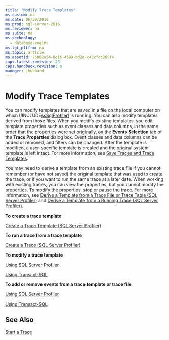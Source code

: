 ```yaml
---
title: "Modify Trace Templates"
ms.custom: na
ms.date: 06/29/2016
ms.prod: sql-server-2016
ms.reviewer: na
ms.suite: na
ms.technology: 
  - database-engine
ms.tgt_pltfrm: na
ms.topic: article
ms.assetid: 75b62a54-8d16-4599-bd2d-c42cfcc209f4
caps.latest.revision: 25
caps.handback.revision: 0
manager: jhubbard
---
```

# Modify Trace Templates
You can modify templates that are saved in a file on the local computer on which [!INCLUDE[ssSqlProfiler](../../Topics/TopicNameContainA/tokens/ssSqlProfiler_md.md)] is running. You can also modify templates derived from those files. When you modify existing templates, you edit template properties such as event classes and data columns, in the same order that the properties were set originally, on the **Events Selection** tab of the **Trace Properties** dialog box. Event classes and data columns can be added or removed, and filters can be changed. After the template is modified, a user-specific template is created and the original system template is left intact. For more information, see [Save Traces and Trace Templates](../../Topics/TopicNameNotContainA/Save-Traces-and-Trace-Templates.md).  
  
 You may need to derive a template from an existing trace file if you cannot remember (or have not saved) the original template that was used to create the trace, or if you want to run the same trace at a later date. When working with existing traces, you can view the properties, but you cannot modify the properties. To modify the properties, stop or pause the trace. For more information, see [Derive a Template from a Trace File or Trace Table (SQL Server Profiler)](../../Topics/TopicNameContainA/Derive-a-Template-from-a-Trace-File-or-Trace-Table--SQL-Server-Profiler-.md) and [Derive a Template from a Running Trace (SQL Server Profiler)](../../Topics/TopicNameContainA/Derive-a-Template-from-a-Running-Trace--SQL-Server-Profiler-.md).  
  
 **To create a trace template**  
  
 [Create a Trace Template (SQL Server Profiler)](../../Topics/TopicNameContainA/Create-a-Trace-Template--SQL-Server-Profiler-.md)  
  
 **To run a trace from a trace template**  
  
 [Create a Trace (SQL Server Profiler)](../../Topics/TopicNameContainA/Create-a-Trace--SQL-Server-Profiler-.md)  
  
 **To modify a trace template**  
  
 [Using SQL Server Profiler](../../Topics/TopicNameContainA/Modify-a-Trace-Template--SQL-Server-Profiler-.md)  
  
 [Using Transact-SQL](../../Topics/TopicNameNotContainA/Modify-an-Existing-Trace--Transact-SQL-.md)  
  
 **To add or remove events from a trace template or trace file**  
  
 [Using SQL Server Profiler](../../Topics/TopicNameContainA/Specify-Events-and-Data-Columns-for-a-Trace-File--SQL-Server-Profiler-.md)  
  
 [Using Transact-SQL](assetId:///7662d1d9-6d0f-443a-b011-c901a8b77a44)  
  
## See Also  
 [Start a Trace](../../Topics/TopicNameContainA/Start-a-Trace.md)